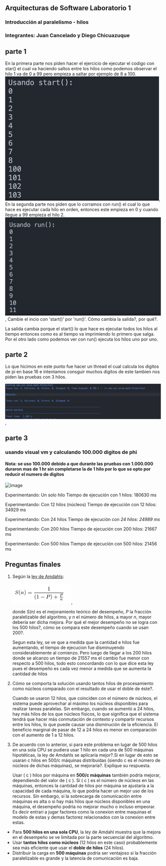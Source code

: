 ## Arquitecturas de Software Laboratorio 1
### Introducción al paralelismo - hilos
### Integrantes: Juan Cancelado y Diego Chicuazuque
## parte 1 

En la primera parte nos piden hacer el ejercicio de ejecutar el codigo con star() el cual va haciendo saltos entre los hilos como podemos observar el hilo 1 va de 0 a 99 pero empieza a saltar por ejemplo de 8 a 100.
![image](img/3.png),
En la segunda parte nos piden que lo corramos con run() el cual lo que hace es ejecutar cada hilo en orden, entonces este empieza en 0 y cuando llegue a 99 empieza el hilo 2.
![](img/4.png),
Cambie el incio con 'start()' por 'run()'. Cómo cambia la salida?, por qué?.

La salida cambia porque el start() lo que hace es ejecutar todos los hilos al tiempo entonces como es al tiempo va imprimiendo lo primero que salga.
Por el otro lado como podemos ver con run() ejecuta los hilos uno por uno.
## parte 2

Lo que hicimos en este punto fue hacer un thread el cual calcula los digitos de pi en base 16 e intentamos consguir muchos digitos de este tambien nos piden las pruebas con 3 hilos.

![](img/5.png),

## parte 3 
### usando visual vm y calculando 100.000 digitos de phi

#### Nota: se uso 100.000 debido a que durante las pruebas con 1.000.000 duraron mas de 1 hr sin completarse la de 1 hilo por lo que se opto por reducir el numero de digitos
![image](https://github.com/user-attachments/assets/639cc97c-502b-4304-93a9-684ca8382f12)

Experimentando: Un solo hilo
Tiempo de ejecución con 1 hilos: 180630 ms

Experimentando: Con 12 hilos (núcleos)
Tiempo de ejecución con 12 hilos: 34929 ms

Experimentando: Con 24 hilos
Tiempo de ejecución con *24 hilos*: *24989 ms*

Experimentando: Con 200 hilos
Tiempo de ejecución con 200 hilos: 21667 ms

Experimentando: Con 500 hilos
Tiempo de ejecución con 500 hilos: 21456 ms

## Preguntas finales

1. Según la [ley de Amdahls](https://www.pugetsystems.com/labs/articles/Estimating-CPU-Performance-using-Amdahls-Law-619/#WhatisAmdahlsLaw?):

	![](img/ahmdahls.png),

      donde _S(n)_ es el mejoramiento teórico del desempeño, _P_ la fracción paralelizable del algoritmo, y _n_ el número de hilos, a mayor _n_, mayor debería ser dicha mejora. Por qué el mejor desempeño no se logra con los 500 hilos?, cómo se     compara este   desempeño cuando se usan 200?.

      Segun esta ley, se ve que a medida que la cantidad e hilos fue aumentando, el tiempo de ejecucion fue disminuyendo considerablemente al comienzo. Pero luego de llegar a los 200 hilos donde se alcanzo un tiempo de 21557 ms el cambio fue menor con respecto a         500 hilos, todo esto concordando con lo que dice esta ley pues el desempeño es cada vez menor a medida que se aumenta la cantidad de hilos

3. Cómo se comporta la solución usando tantos hilos de procesamiento como núcleos comparado con el resultado de usar el doble de éste?.

      Cuando se usaron 12 hilos, que coinciden con el número de núcleos, el sistema puede aprovechar al máximo los núcleos disponibles para realizar tareas paralelas. Sin embargo, cuando se aumentó a 24 hilos, hay más hilos de los que núcleos físicos, lo que             significa que el   sistema tendrá que hacer más conmutación de contexto y compartir recursos entre los hilos, lo que puede causar una disminución de la eficiencia. El beneficio marginal de pasar de 12 a 24 hilos es menor en comparación con el aumento de 1 a        12 hilos.

5. De acuerdo con lo anterior, si para este problema en lugar de 500 hilos en una sola CPU se pudiera usar 1 hilo en cada una de 500 máquinas hipotéticas, la ley de Amdahls se aplicaría mejor?.Si en lugar de esto se usaran c hilos en 500/c máquinas distribuidas (siendo c es el número de núcleos de dichas máquinas), se mejoraría?. Explique su respuesta.

      Usar \( c \) hilos por máquina en **500/c máquinas** también podría mejorar, dependiendo del valor de \( c \). Si \( c \) es el número de núcleos en las máquinas, entonces la cantidad de hilos por máquina se ajustaría a la capacidad de cada máquina, lo que         podría hacer un mejor uso de los recursos. Sin embargo, si la sobrecarga de comunicación entre máquinas es alta o si hay más hilos que núcleos disponibles en una máquina, el desempeño podría no mejorar mucho o incluso empeorar. Es decir entrari a jugar factores como la conexion entre maquinas el modelo de estas y demas factorez relacionados con la conexion entre estas.


- Para **500 hilos en una sola CPU**, la ley de Amdahl muestra que la mejora en el desempeño se ve limitada por la parte secuencial del algoritmo.
- Usar **tantos hilos como núcleos** (12 hilos en este caso) probablemente sea más eficiente que usar el **doble de hilos** (24 hilos).
- Distribuir la carga en **500 máquinas** podría ser ventajoso si la fracción paralelizable es grande y la latencia de comunicación es baja.
      

